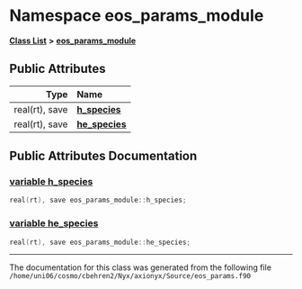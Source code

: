 
# Namespace eos\_params\_module


[**Class List**](annotated.md) **>** [**eos\_params\_module**](namespaceeos__params__module.md)


















## Public Attributes

| Type | Name |
| ---: | :--- |
|  real(rt), save | [**h\_species**](namespaceeos__params__module.md#variable-h-species)  <br> |
|  real(rt), save | [**he\_species**](namespaceeos__params__module.md#variable-he-species)  <br> |










## Public Attributes Documentation


### <a href="#variable-h-species" id="variable-h-species">variable h\_species </a>


```cpp
real(rt), save eos_params_module::h_species;
```



### <a href="#variable-he-species" id="variable-he-species">variable he\_species </a>


```cpp
real(rt), save eos_params_module::he_species;
```



------------------------------
The documentation for this class was generated from the following file `/home/uni06/cosmo/cbehren2/Nyx/axionyx/Source/eos_params.f90`